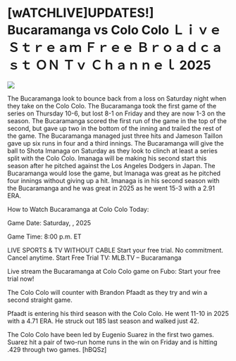 # [wATCHLIVE]UPDATES!] Bucaramanga vs Colo Colo Ｌｉｖｅ Ｓｔｒｅａｍ Ｆｒｅｅ Ｂｒｏａｄｃａｓｔ ＯＮ Ｔｖ Ｃｈａｎｎｅｌ  2025  
  
  
[![](https://i.imgur.com/qSNzIqt.png)](https://movie.rssnews.media/wnzyabdWW.php)  
  
The Bucaramanga look to bounce back from a loss on Saturday night when they take on the Colo Colo. The Bucaramanga took the first game of the series on Thursday 10-6, but lost 8-1 on Friday and they are now 1-3 on the season. The Bucaramanga scored the first run of the game in the top of the second, but gave up two in the bottom of the inning and trailed the rest of the game. The Bucaramanga managed just three hits and Jameson Taillon gave up six runs in four and a third innings. The Bucaramanga will give the ball to Shota Imanaga on Saturday as they look to clinch at least a series split with the Colo Colo. Imanaga will be making his second start this season after he pitched against the Los Angeles Dodgers in Japan. The Bucaramanga would lose the game, but Imanaga was great as he pitched four innings without giving up a hit. Imanaga is in his second season with the Bucaramanga and he was great in 2025 as he went 15-3 with a 2.91 ERA.

How to Watch Bucaramanga at Colo Colo Today:

Game Date: Saturday, , 2025

Game Time: 8:00 p.m. ET

LIVE SPORTS & TV WITHOUT CABLE
Start your free trial. No commitment. Cancel anytime.
Start Free Trial
TV: MLB.TV – Bucaramanga

Live stream the Bucaramanga at Colo Colo game on Fubo: Start your free trial now!

The Colo Colo will counter with Brandon Pfaadt as they try and win a second straight game.

Pfaadt is entering his third season with the Colo Colo. He went 11-10 in 2025 with a 4.71 ERA. He struck out 185 last season and walked just 42.

The Colo Colo have been led by Eugenio Suarez in the first two games. Suarez hit a pair of two-run home runs in the win on Friday and is hitting .429 through two games. [hBQSz]